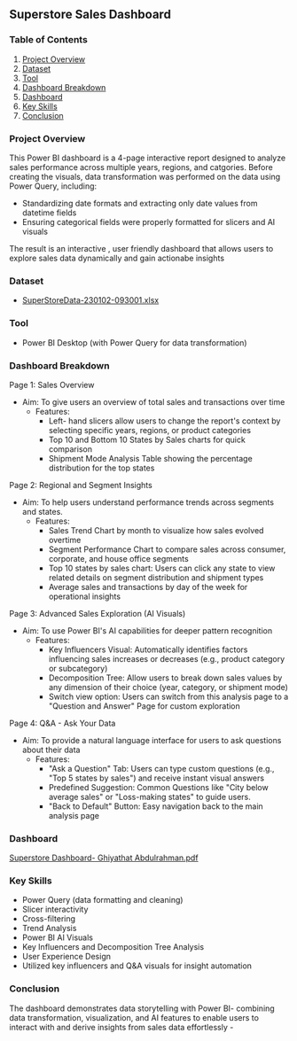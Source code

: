 ## Superstore Sales Dashboard

### Table of Contents
1. [Project Overview](#project-overview)
2. [Dataset](#dataset)
3. [Tool](#tool)
4. [Dashboard Breakdown](#dashboard-breakdown)
5. [Dashboard](#dashboard)
6. [Key Skills](#key-skills)
7. [Conclusion](#conclusion)

### Project Overview
This Power BI dashboard is a 4-page interactive report designed to analyze sales performance across multiple years, regions, and catgories. Before creating the visuals, data transformation was performed on the data using Power Query, including:
- Standardizing date formats and extracting only date values from datetime fields
- Ensuring categorical fields were properly formatted for slicers and AI visuals
  
The result is an interactive , user friendly dashboard that allows users to explore sales data dynamically and gain actionabe insights

### Dataset
- [SuperStoreData-230102-093001.xlsx](https://github.com/user-attachments/files/22709408/SuperStoreData-230102-093001.xlsx)

### Tool
- Power BI Desktop (with Power Query for data transformation)

### Dashboard Breakdown

Page 1: Sales Overview
 - Aim: To give users an overview of total sales and transactions over time
    - Features:
      - Left- hand slicers allow users to change the report's context by selecting specific years, regions, or product categories
      - Top 10 and Bottom 10 States by Sales charts for quick comparison
      - Shipment Mode Analysis Table showing the percentage distribution for the top states

Page 2: Regional and Segment Insights
 - Aim: To help users understand performance trends across segments and states.
    - Features:
        - Sales Trend Chart by month to visualize how sales evolved overtime
        - Segment Performance Chart to compare sales across consumer, corporate, and house office segments
        - Top 10 states by sales chart: Users can click any state to view related details on segment distribution and shipment types
        - Average sales and transactions by day of the week for operational insights

Page 3: Advanced Sales Exploration (AI Visuals)
 - Aim: To use Power BI's AI capabilities for deeper pattern recognition
    - Features:
       - Key Influencers Visual: Automatically identifies factors influencing sales increases or decreases (e.g., product category or subcategory)
       - Decomposition Tree: Allow users to break down sales values by any dimension of their choice (year, category, or shipment mode)
       - Switch view option: Users can switch from this analysis page to a "Question and Answer" Page for custom exploration

Page 4: Q&A - Ask Your Data
 - Aim: To provide a natural language interface for users to ask questions about their data
    - Features:
       - "Ask a Question" Tab: Users can type custom questions (e.g., "Top 5 states by sales") and receive instant visual answers
       - Predefined Suggestion: Common Questions like "City below average sales" or "Loss-making states" to guide users.
       - "Back to Default" Button: Easy navigation back to the main analysis page

### Dashboard
[Superstore Dashboard- Ghiyathat Abdulrahman.pdf](https://github.com/user-attachments/files/22709811/Superstore.Dashboard-.Ghiyathat.Abdulrahman.pdf)

### Key Skills
- Power Query (data formatting and cleaning)
- Slicer interactivity
- Cross-filtering
- Trend Analysis
- Power BI AI Visuals
- Key Influencers and Decomposition Tree Analysis
- User Experience Design
- Utilized key influencers and Q&A visuals for insight automation

### Conclusion
The dashboard demonstrates data storytelling with Power BI- combining data transformation, visualization, and AI features to enable users to interact with and derive insights from sales data effortlessly
    - 

